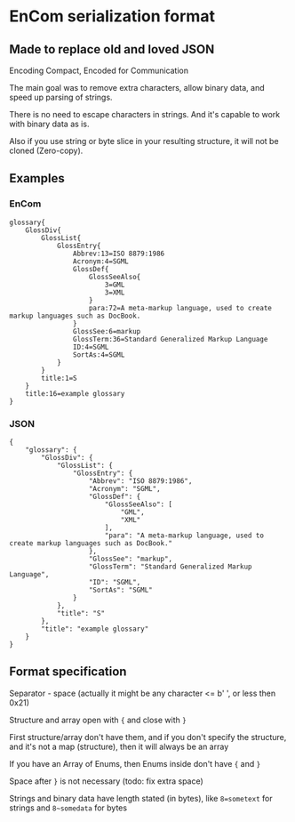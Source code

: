# EnCom serialization format
## Made to replace old and loved JSON

Encoding Compact, Encoded for Communication

The main goal was to remove extra characters, allow binary data, and speed up parsing of strings.

There is no need to escape characters in strings. And it's capable to work with binary data as is.

Also if you use string or byte slice in your resulting structure, it will not be cloned (Zero-copy).

## Examples
### EnCom
```
glossary{
    GlossDiv{
        GlossList{
            GlossEntry{
                Abbrev:13=ISO 8879:1986
                Acronym:4=SGML
                GlossDef{
                    GlossSeeAlso{
                        3=GML
                        3=XML
                    }
                    para:72=A meta-markup language, used to create markup languages such as DocBook.
                }
                GlossSee:6=markup
                GlossTerm:36=Standard Generalized Markup Language
                ID:4=SGML
                SortAs:4=SGML
            }
        }
        title:1=S
    }
    title:16=example glossary
}
```

### JSON
```
{
    "glossary": {
        "GlossDiv": {
            "GlossList": {
                "GlossEntry": {
                    "Abbrev": "ISO 8879:1986",
                    "Acronym": "SGML",
                    "GlossDef": {
                        "GlossSeeAlso": [
                            "GML",
                            "XML"
                        ],
                        "para": "A meta-markup language, used to create markup languages such as DocBook."
                    },
                    "GlossSee": "markup",
                    "GlossTerm": "Standard Generalized Markup Language",
                    "ID": "SGML",
                    "SortAs": "SGML"
                }
            },
            "title": "S"
        },
        "title": "example glossary"
    }
}
```

## Format specification
Separator - space (actually it might be any character <= b' ', or less then 0x21)

Structure and array open with `{` and close with `}`

First structure/array don't have them, and if you don't specify the structure, and it's not a map (structure), then it will always be an array

If you have an Array of Enums, then Enums inside don't have `{` and `}`

Space after `}` is not necessary (todo: fix extra space)

Strings and binary data have length stated (in bytes), like `8=sometext` for strings and `8~somedata` for bytes

